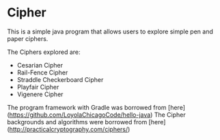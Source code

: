 # Cipher

This is a simple java program that allows users to explore simple pen and paper ciphers. 

The Ciphers explored are:
* Cesarian Cipher
* Rail-Fence Cipher
* Straddle Checkerboard Cipher
* Playfair Cipher
* Vigenere Cipher

The program framework with Gradle was borrowed from [here] (https://github.com/LoyolaChicagoCode/hello-java)
The Cipher backgrounds and algorithms were borrowed from [here] (http://practicalcryptography.com/ciphers/)